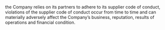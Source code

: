 the Company relies on its partners to adhere to its supplier code of conduct, violations of the supplier code of conduct occur from
time to time and can materially adversely affect the Company’s business, reputation, results of operations and financial condition.